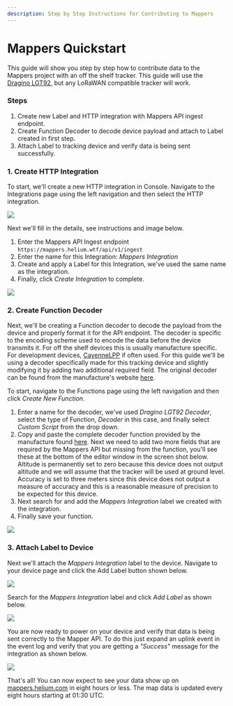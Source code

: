 ```yaml
---
description: Step by Step Instructions for Contributing to Mappers
---
```


# Mappers Quickstart

This guide will show you step by step how to contribute data to the Mappers project with an off the shelf tracker. This guide will use the [Dragino LGT92](https://www.dragino.com/products/lora/item/142-lgt-92.html), but any LoRaWAN compatible tracker will work.

### Steps

1. Create new Label and HTTP integration with Mappers API ingest endpoint.
2. Create Function Decoder to decode device payload and attach to Label created in first step.
3. Attach Label to tracking device and verify data is being sent successfully.

### 1. Create HTTP Integration

To start, we'll create a new HTTP integration in Console. Navigate to the Integrations page using the left navigation and then select the HTTP integration.

![](../../.gitbook/assets/mappers-quickstart-create-http-integration.png)

Next we'll fill in the details, see instructions and image below.

1. Enter the Mappers API Ingest endpoint `https://mappers.helium.wtf/api/v1/ingest`
2. Enter the name for this Integration: _Mappers Integration_
3. Create and apply a Label for this Integration, we've used the same name as the integration.
4. Finally, click _Create Integration_ to complete.

![](../../.gitbook/assets/mappers-quickstart-create-http-integration2.png)

### 2. Create Function Decoder

Next, we'll be creating a Function decoder to decode the payload from the device and properly format it for the API endpoint. The decoder is specific to the encoding scheme used to encode the data before the device transmits it. For off the shelf devices this is usually manufacture specific. For development devices, [CayenneLPP](https://developers.mydevices.com/cayenne/docs/lora/#lora-cayenne-low-power-payload) if often used. For this guide we'll be using a decoder specifically made for this tracking device and slightly modifying it by adding two additional required field. The original decoder can be found from the manufacture's website [here](https://www.dragino.com/downloads/downloads/LGT_92/Decoder/LGT92-v1.5.0_decoder_20191129.txt).

To start, navigate to the Functions page using the left navigation and then click _Create New Function_.

1. Enter a name for the decoder, we've used _Dragino LGT92 Decoder_, select the type of Function, _Decoder_ in this case, and finally select _Custom Script_ from the drop down.
2. Copy and paste the complete decoder function provided by the manufacture found [here](https://www.dragino.com/downloads/downloads/LGT_92/Decoder/LGT92-v1.5.0_decoder_20191129.txt). Next we need to add two more fields that are required by the Mappers API but missing from the function, you'll see these at the bottom of the editor window in the screen shot below. Altitude is permanently set to zero because this device does not output altitude and we will assume that the tracker will be used at ground level. Accuracy is set to three meters since this device does not output a measure of accuracy and this is a reasonable measure of precision to be expected for this device.
3. Next search for and add the _Mappers Integration_ label we created with the integration.
4. Finally save your function.

![](../../.gitbook/assets/mappers-quickstart-create-decoder.png)

### 3. Attach Label to Device

Next we'll attach the _Mappers Integration_ label to the device. Navigate to your device page and click the Add Label button shown below.

![](../../.gitbook/assets/mappers-quickstart-device-page.png)

Search for the _Mappers Integration_ label and click _Add Label_ as shown below.

![](../../.gitbook/assets/mappers-quickstart-attach-label.png)

You are now ready to power on your device and verify that data is being sent correctly to the Mapper API. To do this just expand an uplink event in the event log and verify that you are getting a _"Success"_ message for the integration as shown below.

![](../../.gitbook/assets/mappers-quickstart-device-event.png)

That's all! You can now expect to see your data show up on [mappers.helium.com](https://mappers.helium.com) in eight hours or less. The map data is updated every eight hours starting at 01:30 UTC.

